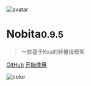 
![avatar](https://api.iamtang.com/images/nobita_logo.png)

# Nobita<small>0.9.5</small>

> 一款基于Koa的轻量级框架

[GitHub](https://github.com/nobitajs/nobita)
[开始使用](#Nobita是什么)

![color](#f2f2f2)
